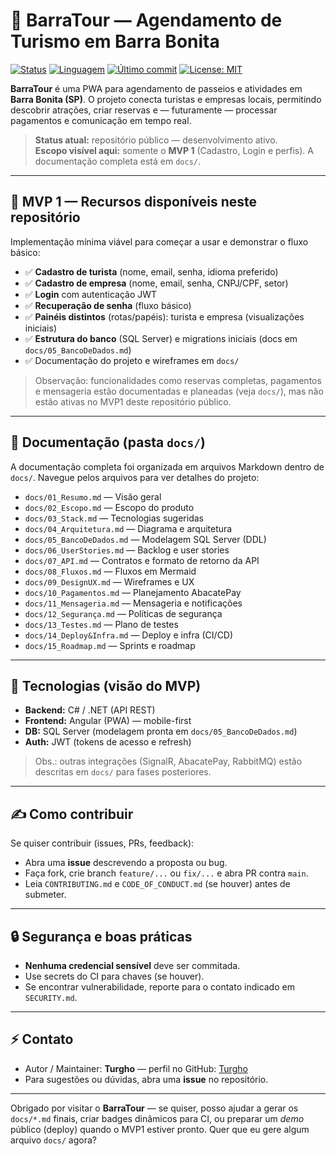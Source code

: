 # 🌊 BarraTour — Agendamento de Turismo em Barra Bonita

[![Status](https://img.shields.io/badge/status-em%20desenvolvimento-yellow)](https://github.com/Turgho/BarraTour)
[![Linguagem](https://img.shields.io/badge/Linguagem-C%23-blue)](https://docs.microsoft.com/dotnet/csharp/)
[![Último commit](https://img.shields.io/github/last-commit/Turgho/BarraTour)](https://github.com/Turgho/BarraTour/commits/main)
[![License: MIT](https://img.shields.io/badge/License-MIT-green)](./LICENSE)

**BarraTour** é uma PWA para agendamento de passeios e atividades em **Barra Bonita (SP)**. O projeto conecta turistas e empresas locais, permitindo descobrir atrações, criar reservas e — futuramente — processar pagamentos e comunicação em tempo real.

> **Status atual:** repositório público — desenvolvimento ativo.  
> **Escopo visível aqui:** somente o **MVP 1** (Cadastro, Login e perfis). A documentação completa está em `docs/`.

---

## 🎯 MVP 1 — Recursos disponíveis neste repositório
Implementação mínima viável para começar a usar e demonstrar o fluxo básico:

- ✅ **Cadastro de turista** (nome, email, senha, idioma preferido)
- ✅ **Cadastro de empresa** (nome, email, senha, CNPJ/CPF, setor)
- ✅ **Login** com autenticação JWT
- ✅ **Recuperação de senha** (fluxo básico)
- ✅ **Painéis distintos** (rotas/papéis): turista e empresa (visualizações iniciais)
- ✅ **Estrutura do banco** (SQL Server) e migrations iniciais (docs em `docs/05_BancoDeDados.md`)
- ✅ Documentação do projeto e wireframes em `docs/`

> Observação: funcionalidades como reservas completas, pagamentos e mensageria estão documentadas e planeadas (veja `docs/`), mas não estão ativas no MVP1 deste repositório público.

---

## 📂 Documentação (pasta `docs/`)
A documentação completa foi organizada em arquivos Markdown dentro de `docs/`. Navegue pelos arquivos para ver detalhes do projeto:

- `docs/01_Resumo.md` — Visão geral
- `docs/02_Escopo.md` — Escopo do produto
- `docs/03_Stack.md` — Tecnologias sugeridas
- `docs/04_Arquitetura.md` — Diagrama e arquitetura
- `docs/05_BancoDeDados.md` — Modelagem SQL Server (DDL)
- `docs/06_UserStories.md` — Backlog e user stories
- `docs/07_API.md` — Contratos e formato de retorno da API
- `docs/08_Fluxos.md` — Fluxos em Mermaid
- `docs/09_DesignUX.md` — Wireframes e UX
- `docs/10_Pagamentos.md` — Planejamento AbacatePay
- `docs/11_Mensageria.md` — Mensageria e notificações
- `docs/12_Segurança.md` — Políticas de segurança
- `docs/13_Testes.md` — Plano de testes
- `docs/14_Deploy&Infra.md` — Deploy e infra (CI/CD)
- `docs/15_Roadmap.md` — Sprints e roadmap

---

## 🧭 Tecnologias (visão do MVP)
- **Backend:** C# / .NET (API REST)
- **Frontend:** Angular (PWA) — mobile-first
- **DB:** SQL Server (modelagem pronta em `docs/05_BancoDeDados.md`)
- **Auth:** JWT (tokens de acesso e refresh)

> Obs.: outras integrações (SignalR, AbacatePay, RabbitMQ) estão descritas em `docs/` para fases posteriores.

---

## ✍️ Como contribuir
Se quiser contribuir (issues, PRs, feedback):
- Abra uma **issue** descrevendo a proposta ou bug.
- Faça fork, crie branch `feature/...` ou `fix/...` e abra PR contra `main`.
- Leia `CONTRIBUTING.md` e `CODE_OF_CONDUCT.md` (se houver) antes de submeter.

---

## 🔒 Segurança e boas práticas
- **Nenhuma credencial sensível** deve ser commitada.
- Use secrets do CI para chaves (se houver).
- Se encontrar vulnerabilidade, reporte para o contato indicado em `SECURITY.md`.

---

## ⚡ Contato
- Autor / Maintainer: **Turgho** — perfil no GitHub: [Turgho](https://github.com/Turgho)
- Para sugestões ou dúvidas, abra uma **issue** no repositório.

---

Obrigado por visitar o **BarraTour** — se quiser, posso ajudar a gerar os `docs/*.md` finais, criar badges dinâmicos para CI, ou preparar um *demo* público (deploy) quando o MVP1 estiver pronto. Quer que eu gere algum arquivo `docs/` agora?
